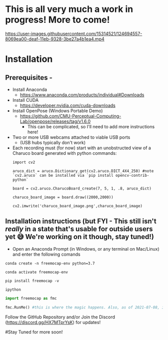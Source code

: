 # This is all very much a work in progress! More to come!


https://user-images.githubusercontent.com/15314521/124694557-8069ea00-deaf-11eb-9328-3be27a4b1ea4.mp4

# Installation

## Prerequisites - 
* Install Anaconda
 	- https://www.anaconda.com/products/individual#Downloads
* Install CUDA
 	- https://developer.nvidia.com/cuda-downloads
* Install OpenPose (Windows Portable Demo)
  - https://github.com/CMU-Perceptual-Computing-Lab/openpose/releases/tag/v1.6.0  
	- This can be complicated, so I'll need to add more instructions here!
* Two or more USB webcams attached to viable USB ports 
	*  (USB hubs typically don't work)
* Each recording must (for now) start with an unobstructed view of a  Charuco board generated with python commands:
	```
	import cv2
	
	aruco_dict = aruco.Dictionary_get(cv2.aruco.DICT_4X4_250) #note `cv2.aruco` can be installed via `pip install opencv-contrib-python`
	
	board = cv2.aruco.CharucoBoard_create(7, 5, 1, .8, aruco_dict)
	
	charuco_board_image = board.draw((2000,2000))
	
	cv2.imwrite('charuco_board_image.png',charuco_board_image)
	
	```

## Installation instructions (but FYI - This still isn't *really* in a state that's usable for outside users yet 😅 We're working on it though, stay tuned!)
- Open an Anaconda Prompt (in Windows, or any terminal on Mac/Linux) and enter the following comands

`conda create -n freemocap-env python=3.7`

`conda activate freemocap-env`

`pip install freemocap -v`

`ipython`

```Python Console
import freemocap as fmc
```

```Python Console
fmc.RunMe() #this is where the magic happens. Also, as of 2021-07-08, is likely going to be pretty crashy/buggy
```




Follow the GitHub Repository and/or Join the Discord (https://discord.gg/HX7MTprYsK) for updates!

#Stay Tuned for more soon!
